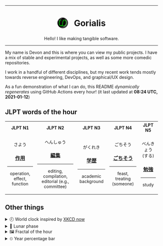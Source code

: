 ***

<h1 align="center">
<sub>
    <img src="readme/resources/avatar.png" height="36">
</sub>
&nbsp;
Gorialis
</h1>
<p align="center">
Hello! I like making tangible software.
</p>

***

My name is Devon and this is where you can view my public projects. I have a mix of stable and experimental projects, as well as some more comedic repositories.

I work in a handful of different disciplines, but my recent work tends mostly towards reverse engineering, DevOps, and graphical/UX design.

As a fun demonstration of what I can do, this README *dynamically regenerates* using GitHub Actions every hour! (it last updated at **08:24 UTC, 2021-01-12**)

<h2>JLPT words of the hour</h2>
<table>
    <tr>
        <th>JLPT N1</th>
        <th>JLPT N2</th>
        <th>JLPT N3</th>
        <th>JLPT N4</th>
        <th>JLPT N5</th>
    </tr>
    <tr>
        <td>
            <p align="center">さよう</p>
            <h3 align="center"><b><a href="https://jisho.org/search/%E4%BD%9C%E7%94%A8">作用</a></b></h3>
            <hr>
            <p align="center">operation,<wbr> effect,<wbr> function</p>
        </td>
        <td>
            <p align="center">へんしゅう</p>
            <h3 align="center"><b><a href="https://jisho.org/search/%E7%B7%A8%E9%9B%86">編集</a></b></h3>
            <hr>
            <p align="center">editing,<wbr> compilation,<wbr> editorial (e.g.,<wbr> committee)</p>
        </td>
        <td>
            <p align="center">がくれき</p>
            <h3 align="center"><b><a href="https://jisho.org/search/%E5%AD%A6%E6%AD%B4">学歴</a></b></h3>
            <hr>
            <p align="center">academic background</p>
        </td>
        <td>
            <p align="center">ごちそう</p>
            <h3 align="center"><b><a href="https://jisho.org/search/%E3%81%94%E3%81%A1%E3%81%9D%E3%81%86">ごちそう</a></b></h3>
            <hr>
            <p align="center">feast,<wbr> treating (someone)</p>
        </td>
        <td>
            <p align="center">べんきょう (する)</p>
            <h3 align="center"><b><a href="https://jisho.org/search/%E5%8B%89%E5%BC%B7">勉強</a></b></h3>
            <hr>
            <p align="center">study</p>
        </td>
    </tr>
</table>

<h2>Other things</h2>
<details>
<summary>🕗  World clock inspired by <a href="https://xkcd.com/now">XKCD now</a></summary>

> <img src="generated/now.png" width="512">

</details>
<details>
<summary>🌙 Lunar phase</summary>

The moon is approximately 99.14% through its phase ().

</details>
<details>
<summary>&#x1f5bc; Fractal of the hour</summary>

> <img src="generated/fractal.png" width="512">

</details>
<details>
<summary>&#x23f2; Year percentage bar</summary>
<pre><code>2021 [▁▁▁▁▁▁▁▁▁▁▁▁▁▁▁▁▁▁▁▁] 3.11%</code></pre>
</details>
